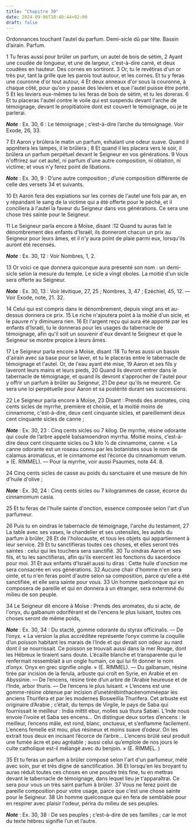 ```yaml
---
title: "Chapitre 30"
date: 2024-09-06T18:40:44+02:00
draft: false
---
```



Ordonnances touchant l’autel du parfum.
Demi-sicle dû par tête.
Bassin d’airain.
Parfum.


1 Tu feras aussi pour brûler un parfum, un autel de bois de sétim, 2 Ayant une coudée de longueur, et une de largeur, c'est-à-dire carré, et deux coudées en hauteur. Des cornes en sortiront. 3 Or, tu le revêtiras d'un or très pur, tant la grille que les parois tout autour, et les cornes. Et tu y feras une couronne d'or tout autour, 4 Et deux anneaux d'or sous la couronne, à chaque côté, pour qu'on y passe des leviers et que l'autel puisse être porté. 5 Et les leviers eux-mêmes tu les feras de bois de sétim, et tu les doreras. 6 Et tu placeras l'autel contre le voile qui est suspendu devant l'arche de témoignage, devant le propitiatoire dont est couvert le témoignage, où je te parlerai.

***Note*** :  Ex. 30, 6 : Le témoignage ; c’est-à-dire l’arche du témoignage. Voir Exode, 26, 33.


7 Et Aaron y brûlera le matin un parfum, exhalant une odeur suave. Quand il apprêtera les lampes, il le brûlera ; 8 Et quand il les placera vers le soir, il brûlera un parfum perpétuel devant le Seigneur en vos générations. 9 Vous n'offrirez sur cet autel, ni parfum d'une autre composition, ni oblation, ni victime; et vous n'y ferez point de libations.

***Note*** :  Ex. 30, 9 : D’une autre composition ; d’une composition différente de celle des versets 34 et suivants.

10 Et Aaron fera des expiations sur les cornes de l'autel une fois par an, en y répandant le sang de la victime qui a été offerte pour le péché, et il conciliera à l'autel la faveur du Seigneur dans vos générations. Ce sera une chose très sainte pour le Seigneur.


11 Le Seigneur parla encore à Moïse, disant :12 Quand tu auras fait le dénombrement des enfants d'Israël, ils donneront chacun un prix au Seigneur pour leurs âmes, et il n'y aura point de plaie parmi eux, lorsqu'ils auront été recensés.

***Note*** :  Ex. 30, 12 : Voir Nombres, 1, 2.

13 Or voici ce que donnera quiconque aura présenté son nom : un demi-sicle selon la mesure du temple. Le sicle a vingt oboles. La moitié d'un sicle sera offerte au Seigneur.

***Note*** :  Ex. 30, 13 : Voir lévitique, 27, 25 ; Nombres, 3, 47 ; Ezéchiel, 45, 12. ― Voir Exode, note, 21. 32.

14 Celui qui est compris dans le dénombrement, depuis vingt ans et au-dessus donnera ce prix. 15 Le riche n'ajoutera point à la moitié d'un sicle, et le pauvre n'y diminuera rien. 16 Et l'argent reçu qui aura été apporté par les enfants d'Israël, tu le donneras pour les usages du tabernacle de témoignage, afin qu'il soit un souvenir d'eux devant le Seigneur et que le Seigneur se montre propice à leurs âmes.


17 Le Seigneur parla encore à Moïse, disant :18 Tu feras aussi un bassin d'airain avec sa base pour se laver, et tu le placeras entre le tabernacle de témoignage et l'autel. Or, de l'eau ayant été mise, 19 Aaron et ses fils y laveront leurs mains et leurs pieds, 20 Quand ils devront entrer dans le tabernacle de témoignage, et quand ils devront s'approcher de l'autel pour y offrir un parfum à brûler au Seigneur, 21 De peur qu'ils ne meurent. Ce sera une loi perpétuelle pour Aaron et sa postérité durant ses successions.


22 Le Seigneur parla encore à Moïse, 23 Disant : Prends des aromates, cinq cents sicles de myrrhe, première et choisie, et la moitié moins de cinnamome, c'est-à-dire, deux cent cinquante sicles, et pareillement deux cent cinquante sicles de canne ;

***Note*** :  Ex. 30, 23 : Cinq cents sicles ou 7 kilog. De myrrhe, résine odorante qui coule de l’arbre appelé balsamoendron myrrha. Moitié moins, c’est-à-dire deux cent cinquante sicles ou 3 kilo ½ de cinnamome, canne. « La canne odorante est un roseau connu par les botanistes sous le nom de calamus aromaticus, et le cinnamome est l’écorce du cinnamomum verum. » (E. RIMMEL). ― Pour la myrrhe, voir aussi Psaumes, note 44. 8.

24 Cinq cents sicles de casse au poids du sanctuaire et une mesure de hin d'huile d'olive ;

***Note*** :  Ex. 30, 24 : Cinq cents sicles ou 7 kilogrammes de casse, écorce du cinnamomum casia.

25 Et tu feras de l'huile sainte d'onction, essence composée selon l'art d'un parfumeur.


26 Puis tu en oindras le tabernacle de témoignage, l'arche du testament, 27 La table avec ses vases, le chandelier et ses ustensiles, les autels du parfum à brûler, 28 Et de l'holocauste, et tous les objets qui appartiennent à leur service. 29 Et tu sanctifieras toutes ces choses, et elles seront très saintes : celui qui les touchera sera sanctifié. 30 Tu oindras Aaron et ses fils, et tu les sanctifieras, afin qu'ils exercent les fonctions du sacerdoce pour moi. 31 Et aux enfants d'Israël aussi tu diras : Cette huile d'onction me sera consacrée en vos générations. 32 Aucune chair d'homme n'en sera ointe, et tu n'en feras point d'autre selon sa composition, parce qu'elle a été sanctifiée, et elle sera sainte pour vous. 33 Un homme quelconque qui en composera de pareille et qui en donnera à un étranger, sera exterminé du milieu de son peuple.


34 Le Seigneur dit encore à Moïse : Prends des aromates, du si acte, de l'onyx, du galbanum odoriférant et de l'encens le plus luisant, toutes ces choses seront de même poids,

***Note*** :  Ex. 30, 34 : Du stacté, gomme odorante du styrax officinalis. ― De l’onyx. « La version la plus accréditée représente l’onyx comme la coquille d’un poisson habitant les marais de l’Inde et qui devait son odeur au nard dont il se nourrissait. Ce poisson se trouvait aussi dans la mer Rouge, dont les Hébreux le tiraient sans doute. L’écaille blanche et transparente qui le renfermait ressemblait à un ongle humain, ce qui lui fit donner le nom d’onyx. Onyx en grec signifie ongle. » (E. RIMMEL). ― Du galbanum, résine tirée par incision de la ferula, arbuste qui croît en Syrie, en Arabie et en Abyssinie. ― De l’encens, résine tirée d’un arbre de l’Arabie heureuse et de l’Inde, arbor thuris. ― De l’encens le plus luisant. « L’encens est une gomme-résine obtenue par incision d’unetérébinthacéenomméepar les anciens Thurifera et par les modernes Bosweillia Thurifera. Cet arbuste est originaire d’Arabie ; c’était, du temps de Virgile, le pays de Saba qui fournissait le meilleur : India mittit ebur, molles sua thura
Sabæi. L’Inde nous envoie l’ivoire et Saba ses encens… On distingue deux sortes d’encens : le meilleur, l’encens mâle, est rond, blanc, onctueux, et s’enflamme facilement. L’encens femelle est mou, plus résineux et moins suave d’odeur. On les extrait tous deux en incisant l’écorce de l’arbre… L’encens brûlé seul produit une fumée âcre et peu agréable ; aussi celui qu’emploie de nos jours le culte catholique est-il mélangé avec du benjoin. » (E. RIMMEL. )

35 Et tu feras un parfum à brûler composé selon l'art d'un parfumeur, mêlé avec soin, pur et très digne de sanctification. 36 Et lorsqu'en les broyant tu auras réduit toutes ces choses en une poudre très fine, tu en mettras devant le tabernacle de témoignage, dans lequel lieu je t'apparaîtrai. Ce sera pour vous un très saint parfum à brûler. 37 Vous ne ferez point de pareille composition pour votre usage, parce que c'est une chose sainte pour le Seigneur. 38 Un homme quelconque qui en fera de semblable pour en respirer avec plaisir l'odeur, périra du milieu de ses peuples.

***Note*** :  Ex. 30, 38 : De ses peuples ; c’est-à-dire de ses familles ; car le mot du texte hébreu signifie l’un et l’autre.

